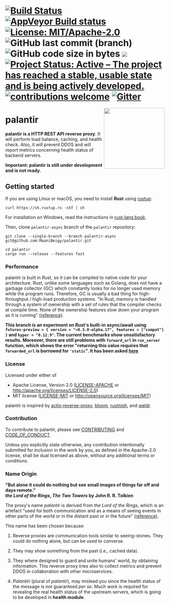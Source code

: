 [![Build Status](https://travis-ci.org/MaaniBeigy/palantir.svg?branch=palantir-async)](<https://travis-ci.org/MaaniBeigy/palantir>)
[![AppVeyor Build status](https://ci.appveyor.com/api/projects/status/myl3ulqywh7uuncn/branch/palantir-async?svg=true)](https://ci.appveyor.com/project/MaaniBeigy/palantir-c8jxq/branch/palantir-async)
[![License: MIT/Apache-2.0](<https://img.shields.io/badge/license-MIT%2FApache--2.0-brightgreen.svg>)](#license)
![GitHub last commit (branch)](https://img.shields.io/github/last-commit/MaaniBeigy/palantir/palantir-async)
![GitHub code size in bytes](https://img.shields.io/github/languages/code-size/MaaniBeigy/palantir)
[![](<https://img.shields.io/badge/devel%20version-0.1.0-yellow.svg>)](<https://github.com/MaaniBeigy/palantir/tree/palantir-async>)
[![Project Status: Active – The project has reached a stable, usable state and is being actively developed.](https://www.repostatus.org/badges/latest/active.svg)](https://www.repostatus.org/#active)
[![contributions welcome](<https://img.shields.io/badge/contributions-welcome-brightgreen.svg?style=flat>)](<https://github.com/AASAAM/palantir/issues>)
[![Gitter](https://badges.gitter.im/AASAAM/palantir.svg)](https://gitter.im/AASAAM/palantir?utm_source=badge&utm_medium=badge&utm_campaign=pr-badge)
=======

<img src="./palantir.svg" align="right" width="192" />

# palantir

**palantir is a HTTP REST API reverse proxy**. It will perform load balance, caching, and health check. Also, it will prevent DDOS and will report metrics concerning health status of backend servers.

**Important: palantir is still under development and is not ready**.

## Getting started

If you are using Linux or macOS, you need to install **Rust** using [rustup](<https://rustup.rs/>):

```shell
curl https://sh.rustup.rs -sSf | sh
```

For installation on Windows, read the instructions in [rust-lang book](<https://doc.rust-lang.org/book/ch01-01-installation.html#installing-rustup-on-windows>).

Then, clone `palantir-async` branch of the `palantir` repository:

```shell
git clone --single-branch --branch palantir-async git@github.com:MaaniBeigy/palantir.git
```

```shell
cd palantir
cargo run --release --features fast
```

### Performance

palantir is built in Rust, so it can be compiled to native code for your architecture. Rust, unlike some languages such as Golang, does not have a garbage collector (GC) which constantly looks for no longer used memory while the program runs. Therefore, GC is usually a bad thing for high-throughput / high-load production systems. "In Rust, memory is handled through a system of ownership with a set of rules that the compiler checks at compile time. None of the ownership features slow down your program as it is running" [(reference)](<https://doc.rust-lang.org/book/ch04-01-what-is-ownership.html?highlight=garbage,collector#memory-and-allocation>).

**This branch is an experiment on Rust's built-in async/await using 
`futures-preview = { version = "=0.3.0-alpha.17", features = ["compat"] }` and
`hyper = "0.12.9"`. The current benchmarks show unsatisfactory results. Moreover, 
there are still problems with `forward_url` in `run_server` function, which 
shows the error "returning this value requires that `forwarded_url` is borrowed for `'static`". It has been asked [here](<https://users.rust-lang.org/t/futures-error-with-method-named-then-in-a-reverse-proxy/32285/5>)**


### License

Licensed under either of

- Apache License, Version 2.0 ([LICENSE-APACHE](LICENSE-APACHE) or <http://apache.org/licenses/LICENSE-2.0>)
- MIT license ([LICENSE-MIT](LICENSE-MIT) or <http://opensource.org/licenses/MIT>)

palantir is inspired by [actix-reverse-proxy](<https://github.com/felipenoris/actix-reverse-proxy>), [bloom](<https://github.com/valeriansaliou/bloom>), [rustnish](<https://github.com/klausi/rustnish>), and [weldr](<https://github.com/hjr3/weldr>).

### Contribution

To contribute to palantir, please see [CONTRIBUTING](./CONTRIBUTING.md) and [CODE_OF_CONDUCT](./CODE_OF_CONDUCT.md).

Unless you explicitly state otherwise, any contribution intentionally submitted for inclusion in the work by you, as defined in the Apache-2.0 license, shall be dual licensed as above, without any additional terms or conditions.

### Name Origin

**"But alone it could do nothing but see small images of things far off and days remote." <br/>*the Lord of the Rings*, *The Two Towers* by John R. R. Tolkien**

The proxy's name *palantír* is derived from *the Lord of the Rings*, which is an artefact "used for both communication and as a means of seeing events in other parts of the world or in the distant past    or in the future" [(reference)](<https://en.wikipedia.org/wiki/Palant%C3%ADr>).

This name has been chosen because:

1. Reverse proxies are communication tools similar to seeing-stones. They could do nothing alone, but can be used to converse.
  
1. They may show something from the past (*i.e.,* cached data).

1. They where designed to guard and unite humans' world, by obtaining information. This reverse proxy tries also to collect metrics and prevent DDOS in collaboration with other microservices.

1. *Palantíri* (plural of *palantír*), may mislead you since the health status of the message is not guaranteed *per se*. Much work is required for revealing the real health status of the upstream servers, which is going to be developed in **health module**.
